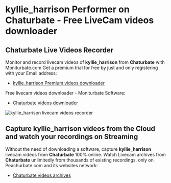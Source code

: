 # kyllie_harrison Performer on Chaturbate - Free LiveCam videos downloader

## Chaturbate Live Videos Recorder

Monitor and record livecam videos of **kyllie_harrison** from **Chaturbate** with Moniturbate.com
Get a premium trial for free by just and only registering with your Email address:
* [kyllie_harrison Premium videos downloader](https://moniturbate.com/request-demo-licence-key.html)

Free livecam videos downloader - Moniturbate Software:
* [Chaturbate videos downloader](https://moniturbate.com/moniturbate-download-software.html)

![kyllie_harrison livecam videos recorder](https://peachurnet.com/templates/moniturbate-software.png)


## Capture kyllie_harrison videos from the Cloud and watch your recordings on Streaming

Without the need of downloading a software, capture **kyllie_harrison** livecam videos from **Chaturbate** 100% online.
Watch Livecam archives from **Chaturbate** unlimitedly from thousands of existing recordings, only on Peachurbate.com and its websites network:
* [Chaturbate videos archives](https://peachurnet.com/)